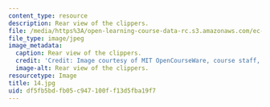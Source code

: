```yaml
---
content_type: resource
description: Rear view of the clippers.
file: /media/https%3A/open-learning-course-data-rc.s3.amazonaws.com/ec-s06-design-for-demining-spring-2007/df5fb5bdfb05c947100ff13d5fba19f7_14.jpg
file_type: image/jpeg
image_metadata:
  caption: Rear view of the clippers.
  credit: 'Credit: Image courtesy of MIT OpenCourseWare, course staff, and students.'
  image-alt: Rear view of the clippers.
resourcetype: Image
title: 14.jpg
uid: df5fb5bd-fb05-c947-100f-f13d5fba19f7
---
```

